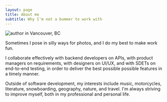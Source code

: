 ```yaml
---
layout: page
title: About me
subtitle: Why I'm not a bummer to work with
---
```


<img src="{{ '/assets/img/vancouver.jpg' }}" alt="author in Vancouver, BC" />

Sometimes I pose in silly ways for photos, and I do my best to make work fun.

I collaborate effectively with backend developers on APIs, with product managers on requirements, with designers on UI/UX, and with SDETs on end-to-end testing, in order to deliver the best possible possible features in a timely manner.

Outside of software development, my interests include music, motorcycles, literature, snowboarding, geography, nature, and travel. I'm always striving to improve myself, both in my professional and personal life.
